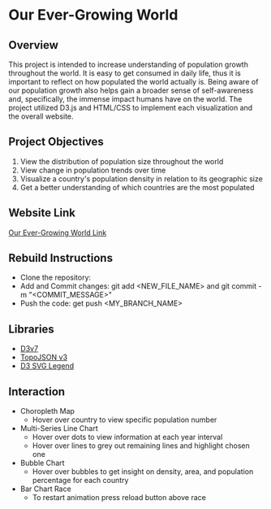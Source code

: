 # Our Ever-Growing World
## Overview
 This project is intended to increase understanding of population growth throughout the world. 
 It is easy to get consumed in daily life, thus it is important to reflect on how populated the world actually is. 
 Being aware of our population growth also helps gain a broader sense of self-awareness and, specifically, the immense impact humans have on the world. 
 The project utilized D3.js and HTML/CSS to implement each visualization and the overall website.

 
 ## Project Objectives
 1. View the distribution of population size throughout the world 
 2. View change in population trends over time 
 3. Visualize a country's population density in relation to its geographic size
 4. Get a better understanding of which countries are the most populated
 
 ## Website Link
 
 <a href="https://mariahdiaz.github.io/finalProject/" target="_blank">Our Ever-Growing World Link</a>
 
 ## Rebuild Instructions
 
 * Clone the repository:
 * Add and Commit changes: git add <NEW_FILE_NAME> and git commit -m "<COMMIT_MESSAGE>"
 * Push the code: get push <MY_BRANCH_NAME>

## Libraries
 * <a href="https://d3js.org" target="_blank">D3v7</a>
 * <a href="https://github.com/topojson/topojson" target="_blank">TopoJSON v3</a>
 * <a href="http://using-d3js.com/04_08_legends.html" target="_blank">D3 SVG Legend</a>

## Interaction
* Choropleth Map
  * Hover over country to view specific population number
* Multi-Series Line Chart
  * Hover over dots to view information at each year interval
  * Hover over lines to grey out remaining lines and highlight chosen one 
* Bubble Chart
  * Hover over bubbles to get insight on density, area, and population percentage for each country
* Bar Chart Race
  * To restart animation press reload button above race

